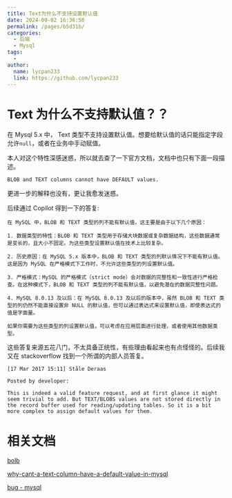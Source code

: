 ```yaml
---
title: Text为什么不支持设置默认值
date: 2024-09-02 16:36:50
permalink: /pages/b5d31b/
categories:
  - 后端
  - Mysql
tags:
  - 
author: 
  name: lycpan233
  link: https://github.com/lycpan233
---
```


# Text 为什么不支持默认值？？
在 Mysql 5.x 中， Text 类型不支持设置默认值。想要给默认值的话只能指定字段允许`null`，或者在业务中手动赋值。

本人对这个特性深感迷惑，所以就去查了一下官方文档，文档中也只有下面一段描述。

```
BLOB and TEXT columns cannot have DEFAULT values.
```

更进一步的解释也没有，更让我愈发迷惑。


后续通过 Copilot 得到一下的答复:
```
在 MySQL 中，BLOB 和 TEXT 类型的列不能有默认值，这主要是由于以下几个原因：

1. 数据类型的特性：BLOB 和 TEXT 类型用于存储大块数据或复杂数据结构，这些数据通常是变长的，且大小不固定。为这些类型设置默认值在技术上比较复杂。

2. 历史原因：在 MySQL 5.x 版本中，BLOB 和 TEXT 类型的列默认情况下不能有默认值。这是因为 MySQL 在严格模式下工作时，不允许这些类型的列设置默认值。

3. 严格模式：MySQL 的严格模式（strict mode）会对数据的完整性和一致性进行严格检查。在这种模式下，BLOB 和 TEXT 类型的列不能有默认值，以避免潜在的数据完整性问题。

4. MySQL 8.0.13 及以后：在 MySQL 8.0.13 及以后的版本中，虽然 BLOB 和 TEXT 类型的列仍然不能直接设置非 NULL 的默认值，但可以通过表达式来设置默认值，即使表达式的值是字面量。

如果你需要为这些类型的列设置默认值，可以考虑在应用层面进行处理，或者使用其他数据类型。
```

这些答复来源五花八门，不太具备正统性，有些理由看起来也有点怪怪的。后续我又在 stackoverflow 找到一个所谓的内部人员答复。

```
[17 Mar 2017 15:11] Ståle Deraas

Posted by developer:

This is indeed a valid feature request, and at first glance it might seem trivial to add. But TEXT/BLOBS values are not stored directly in the record buffer used for reading/updating tables. So it is a bit more complex to assign default values for them.
```


# 相关文档

[bolb](https://dev.mysql.com/doc/refman/5.7/en/blob.html)

[why-cant-a-text-column-have-a-default-value-in-mysql](https://stackoverflow.com/questions/3466872/why-cant-a-text-column-have-a-default-value-in-mysql)

[bug - mysql](https://bugs.mysql.com/bug.php?id=21532)